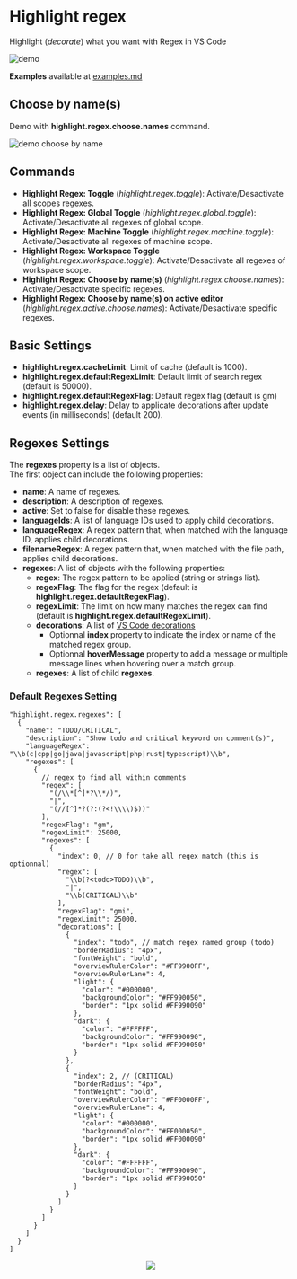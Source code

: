 # Highlight regex

Highlight (*decorate*) what you want with Regex in VS Code

![demo](images/demo.gif)

**Examples** available at [examples.md](examples.md)

## Choose by name(s)

Demo with **highlight.regex.choose.names** command.

![demo choose by name](images/demoChooseByName.gif)

## Commands

- **Highlight Regex: Toggle** (*highlight.regex.toggle*): Activate/Desactivate all scopes regexes.
- **Highlight Regex: Global Toggle** (*highlight.regex.global.toggle*): Activate/Desactivate all regexes of global scope.
- **Highlight Regex: Machine Toggle** (*highlight.regex.machine.toggle*): Activate/Desactivate all regexes of machine scope.
- **Highlight Regex: Workspace Toggle** (*highlight.regex.workspace.toggle*): Activate/Desactivate all regexes of workspace scope.
- **Highlight Regex: Choose by name(s)** (*highlight.regex.choose.names*): Activate/Desactivate specific regexes.
- **Highlight Regex: Choose by name(s) on active editor** (*highlight.regex.active.choose.names*): Activate/Desactivate specific regexes.

## Basic Settings

- **highlight.regex.cacheLimit**: Limit of cache (default is 1000).
- **highlight.regex.defaultRegexLimit**: Default limit of search regex (default is 50000).
- **highlight.regex.defaultRegexFlag**: Default regex flag (default is gm)
- **highlight.regex.delay**: Delay to applicate decorations after update events (in milliseconds) (default 200).

## Regexes Settings

The **regexes** property is a list of objects.  
The first object can include the following properties:
- **name**: A name of regexes.
- **description**: A description of regexes.
- **active**: Set to false for disable these regexes.
- **languageIds**: A list of language IDs used to apply child decorations.
- **languageRegex**: A regex pattern that, when matched with the language ID, applies child decorations.
- **filenameRegex**: A regex pattern that, when matched with the file path, applies child decorations.
- **regexes**: A list of objects with the following properties:
  - **regex**: The regex pattern to be applied (string or strings list).
  - **regexFlag**: The flag for the regex (default is **highlight.regex.defaultRegexFlag**).
  - **regexLimit**: The limit on how many matches the regex can find (default is **highlight.regex.defaultRegexLimit**).
  - **decorations**: A list of [VS Code decorations](https://code.visualstudio.com/api/references/vscode-api#DecorationRenderOptions)
    - Optionnal **index** property to indicate the index or name of the matched regex group.
    - Optionnal **hoverMessage** property to add a message or multiple message lines when hovering over a match group.
  - **regexes**: A list of child **regexes**.

### Default Regexes Setting
```jsonc
"highlight.regex.regexes": [
  {
    "name": "TODO/CRITICAL",
    "description": "Show todo and critical keyword on comment(s)",
    "languageRegex": "\\b(c|cpp|go|java|javascript|php|rust|typescript)\\b",
    "regexes": [
      {
        // regex to find all within comments
        "regex": [
          "(/\\*[^]*?\\*/)",
          "|",
          "(//[^]*?(?:(?<!\\\\)$))"
        ],
        "regexFlag": "gm",
        "regexLimit": 25000,
        "regexes": [
          {
            "index": 0, // 0 for take all regex match (this is optionnal)
            "regex": [
              "\\b(?<todo>TODO)\\b",
              "|",
              "\\b(CRITICAL)\\b"
            ],
            "regexFlag": "gmi",
            "regexLimit": 25000,
            "decorations": [
              {
                "index": "todo", // match regex named group (todo)
                "borderRadius": "4px",
                "fontWeight": "bold",
                "overviewRulerColor": "#FF9900FF",
                "overviewRulerLane": 4,
                "light": {
                  "color": "#000000",
                  "backgroundColor": "#FF990050",
                  "border": "1px solid #FF990090"
                },
                "dark": {
                  "color": "#FFFFFF",
                  "backgroundColor": "#FF990090",
                  "border": "1px solid #FF990050"
                }
              },
              {
                "index": 2, // (CRITICAL)
                "borderRadius": "4px",
                "fontWeight": "bold",
                "overviewRulerColor": "#FF0000FF",
                "overviewRulerLane": 4,
                "light": {
                  "color": "#000000",
                  "backgroundColor": "#FF000050",
                  "border": "1px solid #FF000090"
                },
                "dark": {
                  "color": "#FFFFFF",
                  "backgroundColor": "#FF990090",
                  "border": "1px solid #FF990050"
                }
              }
            ]
          }
        ]
      }
    ]
  }
]
```

<p align="center">
  <img src="images/settingRegexes.drawio.png" >
</p>